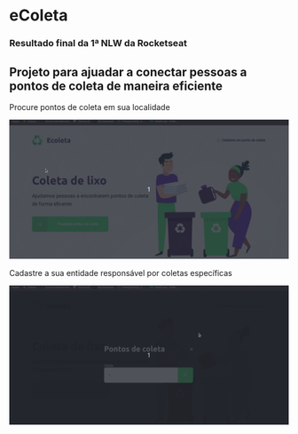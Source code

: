 # eColeta 

### Resultado final da 1ª NLW da Rocketseat

## Projeto para ajuadar a conectar pessoas a pontos de coleta de maneira eficiente

Procure pontos de coleta em sua localidade

![Procurar ponto de coleta](https://github.com/lucio-wanderson/eColeta/blob/master/procurar-ponto-de-coleta.gif)

Cadastre a sua entidade responsável por coletas específicas

![Cadastrar ponto de coleta](https://github.com/lucio-wanderson/eColeta/blob/master/cadastrar-ponto-de-coleta.gif)
